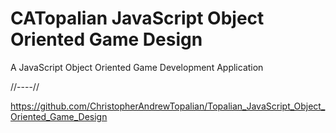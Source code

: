 # CATopalian JavaScript Object Oriented  Game Design

A JavaScript Object Oriented Game Development Application

//----//

https://github.com/ChristopherAndrewTopalian/Topalian_JavaScript_Object_Oriented_Game_Design